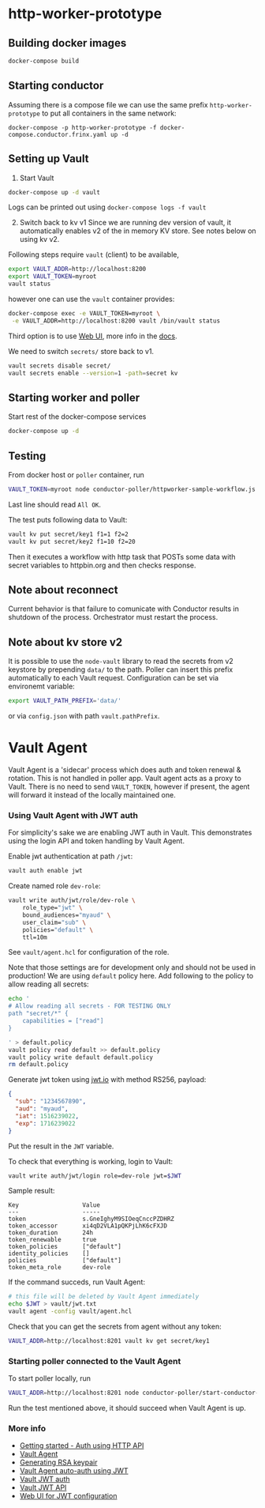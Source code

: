 # http-worker-prototype

## Building docker images
```sh
docker-compose build
```

## Starting conductor
Assuming there is a compose file we can use the same prefix `http-worker-prototype`
to put all containers in the same network:
```
docker-compose -p http-worker-prototype -f docker-compose.conductor.frinx.yaml up -d
```

## Setting up Vault

1. Start Vault
```sh
docker-compose up -d vault
```
Logs can be printed out using `docker-compose logs -f vault`

2. Switch back to kv v1
Since we are running dev version of vault, it automatically enables v2 of the
in memory KV store. See notes below on using kv v2.

Following steps require `vault` (client) to be available,
```sh
export VAULT_ADDR=http://localhost:8200
export VAULT_TOKEN=myroot
vault status
```
however one can use the `vault` container provides:
```sh
docker-compose exec -e VAULT_TOKEN=myroot \
 -e VAULT_ADDR=http://localhost:8200 vault /bin/vault status
```

Third option is to use [Web UI](http://127.0.0.1:8200/ui/), more info
in the [docs](https://learn.hashicorp.com/vault/secrets-management/sm-versioned-kv).

We need to switch `secrets/` store back to v1.
```sh
vault secrets disable secret/
vault secrets enable --version=1 -path=secret kv
```

## Starting worker and poller
Start rest of the docker-compose services
```sh
docker-compose up -d
```

## Testing
From docker host or `poller` container, run
```sh
VAULT_TOKEN=myroot node conductor-poller/httpworker-sample-workflow.js
```
Last line should read `All OK`.

The test puts following data to Vault:
```sh
vault kv put secret/key1 f1=1 f2=2
vault kv put secret/key2 f1=10 f2=20
```
Then it executes a workflow with http task that POSTs some data
with secret variables to httpbin.org and then checks response.

## Note about reconnect
Current behavior is that failure to comunicate with Conductor results in
shutdown of the process. Orchestrator must restart the process.

## Note about kv store v2
It is possible to use the `node-vault` library to read the secrets
from v2 keystore by prepending `data/` to the path. Poller can insert this prefix
automatically to each Vault request. Configuration can be set via environemt variable:
```sh
export VAULT_PATH_PREFIX='data/'
```

or via `config.json` with path `vault.pathPrefix`.

# Vault Agent
Vault Agent is a 'sidecar' process which does auth and token renewal & rotation. This is not handled in poller app.
Vault agent acts as a proxy to Vault. There is no need to send `VAULT_TOKEN`, however if present, the agent will
forward it instead of the locally maintained one.

### Using Vault Agent with JWT auth
For simplicity's sake we are enabling JWT auth in Vault. This demonstrates using the login API and token handling
by Vault Agent.

Enable jwt authentication at path `/jwt`:
```sh
vault auth enable jwt
```

Create named role `dev-role`:

```sh
vault write auth/jwt/role/dev-role \
    role_type="jwt" \
    bound_audiences="myaud" \
    user_claim="sub" \
    policies="default" \
    ttl=10m
```

See `vault/agent.hcl` for configuration of the role.

Note that those settings are for development only and should not be used in production!
We are using `default` policy here. Add following to the policy to allow reading all secrets:
```sh
echo '
# Allow reading all secrets - FOR TESTING ONLY
path "secret/*" {
    capabilities = ["read"]
}

' > default.policy
vault policy read default >> default.policy
vault policy write default default.policy
rm default.policy
```

Generate jwt token using [jwt.io](https://jwt.io) with method RS256,
payload:
```json
{
  "sub": "1234567890",
  "aud": "myaud",
  "iat": 1516239022,
  "exp": 1716239022
}
```
Put the result in the `JWT` variable.

To check that everything is working, login to Vault:
```sh
vault write auth/jwt/login role=dev-role jwt=$JWT
```
Sample result:
```
Key                  Value
---                  -----
token                s.GneIghyM9SIOeqCnccPZDHRZ
token_accessor       xi4qD2VLA1pQKPjLhK6cFXJD
token_duration       24h
token_renewable      true
token_policies       ["default"]
identity_policies    []
policies             ["default"]
token_meta_role      dev-role
```

If the command succeds, run Vault Agent:

```sh
# this file will be deleted by Vault Agent immediately
echo $JWT > vault/jwt.txt
vault agent -config vault/agent.hcl
```
Check that you can get the secrets from agent without any token:
```sh
VAULT_ADDR=http://localhost:8201 vault kv get secret/key1
```

### Starting poller connected to the Vault Agent
To start poller locally, run
```sh
VAULT_ADDR=http://localhost:8201 node conductor-poller/start-conductor-poller.js
```
Run the test mentioned above, it should succeed when Vault Agent is up.

### More info
* [Getting started - Auth using HTTP API](https://learn.hashicorp.com/vault/getting-started/apis)
* [Vault Agent](https://www.vaultproject.io/docs/agent)
* [Generating RSA keypair](https://github.com/hashicorp/vault/issues/5106#issuecomment-415897824)
* [Vault Agent auto-auth using JWT](https://www.vaultproject.io/docs/agent/autoauth/methods/jwt)
* [Vault JWT auth](https://www.vaultproject.io/docs/auth/jwt)
* [Vault JWT API](https://www.vaultproject.io/api/auth/jwt)
* [Web UI for JWT configuration](http://localhost:8200/ui/vault/access/jwt/configuration)
